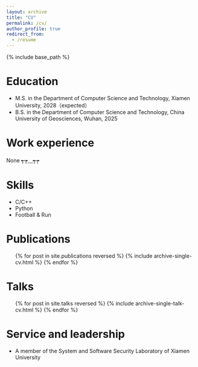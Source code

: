 ```yaml
---
layout: archive
title: "CV"
permalink: /cv/
author_profile: true
redirect_from:
  - /resume
---
```


{% include base_path %}

Education
======
* M.S. in the Department of Computer Science and Technology, Xiamen University, 2028（expected）
* B.S. in the Department of Computer Science and Technology, China University of Geosciences, Wuhan, 2025

Work experience
======
None ┭┮﹏┭┮
  
Skills
======
* C/C++
* Python
* Football & Run


Publications
======
  <ul>{% for post in site.publications reversed %}
    {% include archive-single-cv.html %}
  {% endfor %}</ul>
  
Talks
======
  <ul>{% for post in site.talks reversed %}
    {% include archive-single-talk-cv.html  %}
  {% endfor %}</ul>
  
  
Service and leadership
======
* A member of the System and Software Security Laboratory of Xiamen University
